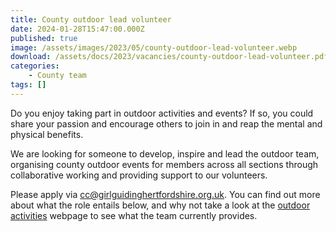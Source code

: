 ```yaml
---
title: County outdoor lead volunteer
date: 2024-01-28T15:47:00.000Z
published: true
image: /assets/images/2023/05/county-outdoor-lead-volunteer.webp
download: /assets/docs/2023/vacancies/county-outdoor-lead-volunteer.pdf
categories: 
    - County team
tags: []
---
```

Do you enjoy taking part in outdoor activities and events? If so, you could share your passion and encourage others to join in and reap the mental and physical benefits.

We are looking for someone to develop, inspire and lead the outdoor team, organising county outdoor events for members across all sections through collaborative working and providing support to our volunteers.

Please apply via <cc@girlguidinghertfordshire.org.uk>.  You can find out more about what the role entails below, and why not take a look at the [outdoor activities](/what-we-do/outdoor/) webpage to see what the team currently provides.
